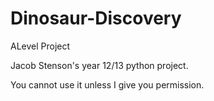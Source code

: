 # Dinosaur-Discovery
ALevel Project

Jacob Stenson's year 12/13 python project.

You cannot use it unless I give you permission.
